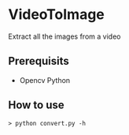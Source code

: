 # VideoToImage
Extract all the images from a video

## Prerequisits
- Opencv Python

## How to use
```shell
> python convert.py -h
```
